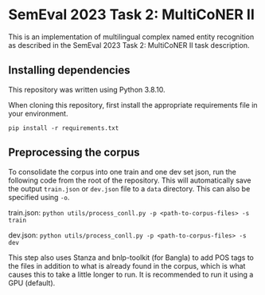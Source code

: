 # SemEval 2023 Task 2: MultiCoNER II
This is an implementation of multilingual complex named entity recognition as described in the SemEval 2023 Task 2: MultiCoNER II task description.

## Installing dependencies
This repository was written using Python 3.8.10.

When cloning this repository, first install the appropriate requirements file in your environment.

`pip install -r requirements.txt`

## Preprocessing the corpus
To consolidate the corpus into one train and one dev set json, run the following code from the root of the repository. This will automatically save the output `train.json` or `dev.json` file to a `data` directory. This can also be specified using `-o`.

train.json: `python utils/process_conll.py -p <path-to-corpus-files> -s train`

dev.json:   `python utils/process_conll.py -p <path-to-corpus-files> -s dev`

This step also uses Stanza and bnlp-toolkit (for Bangla) to add POS tags to the files in addition to what is already found in the corpus, which is what causes this to take a little longer to run. It is recommended to run it using a GPU (default).
